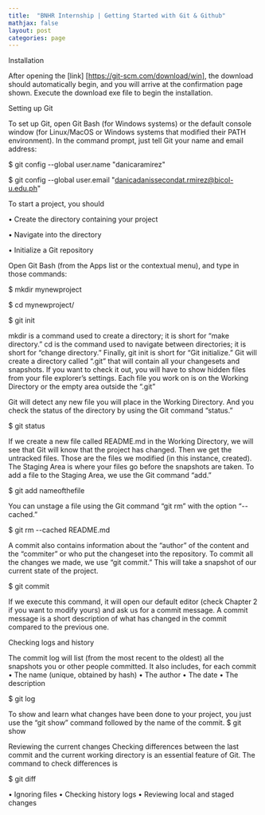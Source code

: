 ```yaml
---
title:  "BNHR Internship | Getting Started with Git & Github"
mathjax: false
layout: post
categories: page
---
```



Installation

After opening the [link] [https://git-scm.com/download/win], the download should automatically begin, and you will arrive at the confirmation page shown. Execute the download exe file to begin the installation. 


Setting up Git

To set up Git, open Git Bash (for Windows systems) or the default console window (for Linux/MacOS or Windows systems that modified their PATH environment). In the command prompt, just tell Git your name and email address: 

$ git config --global user.name "danicaramirez"

$ git config --global user.email "danicadanissecondat.rmirez@bicol-u.edu.ph" 


To start a project, you should

•	Create the directory containing your project 

•	Navigate into the directory 

•	Initialize a Git repository 

Open Git Bash (from the Apps list or the contextual menu), and type in those commands: 

$ mkdir mynewproject

$ cd mynewproject/

$ git init

mkdir is a command used to create a directory; it is short for “make directory.” cd is the command used to navigate between directories; it is short for “change directory.” Finally, git init is short for “Git initialize.” Git will create a directory called “.git” that will contain all your changesets and snapshots. If you want to check it out, you will have to show hidden files from your file explorer’s settings. Each file you work on is on the Working Directory or the empty area outside the “.git” 

Git will detect any new file you will place in the Working Directory. And you check the status of the directory by using the Git command “status.” 

$ git status 

If we create a new file called README.md in the Working Directory, we will see that Git will know that the project has changed. Then we get the untracked files. Those are the files we modified (in this instance, created). The Staging Area is where your files go before the snapshots are taken. 
To add a file to the Staging Area, we use the Git command “add.” 

$ git add nameofthefile

You can unstage a file using the Git command “git rm” with the option “--cached.” 

$ git rm --cached README.md 


A commit also contains information about the “author” of the content and the “commiter” or who put the changeset into the repository. 
To commit all the changes we made, we use “git commit.” This will take a snapshot of our current state of the project. 

$ git commit 

If we execute this command, it will open our default editor (check Chapter 2 if you want to modify yours) and ask us for a commit message. A commit message is a short description of what has changed in the commit compared to the previous one. 

Checking logs and history 

The commit log will list (from the most recent to the oldest) all the snapshots you or other people committed. It also includes, for each commit 
•	The name (unique, obtained by hash) 
•	The author 
•	The date 
•	The description 

$ git log 

To show and learn what changes have been done to your project, you just use the “git show” command followed by the name of the commit. 
$ git show <name>

Reviewing the current changes 
Checking differences between the last commit and the current working directory is an essential feature of Git. The command to check differences is 

$ git diff 

•	Ignoring files 
•	Checking history logs 
•	Reviewing local and staged changes 













